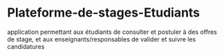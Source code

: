 # Plateforme-de-stages-Etudiants
application permettant aux étudiants de consulter et postuler à des offres de stage, et aux  enseignants/responsables de valider et suivre les candidatures
